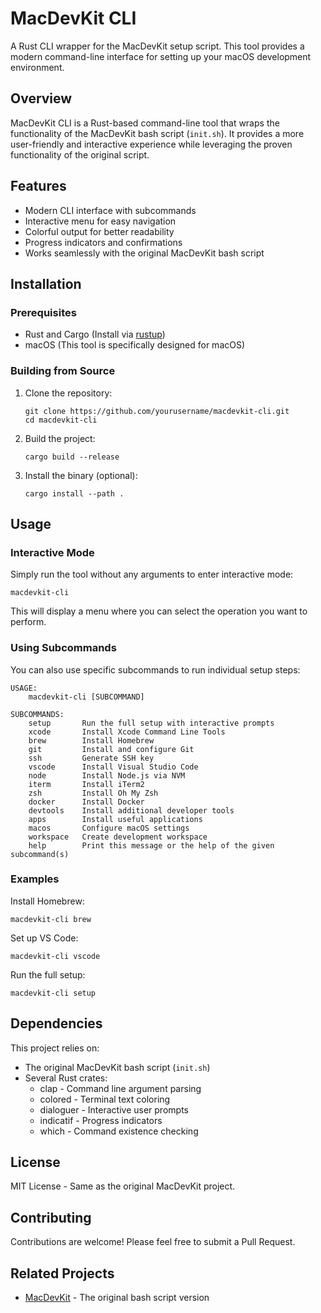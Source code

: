 # MacDevKit CLI

A Rust CLI wrapper for the MacDevKit setup script. This tool provides a modern command-line interface for setting up your macOS development environment.

## Overview

MacDevKit CLI is a Rust-based command-line tool that wraps the functionality of the MacDevKit bash script (`init.sh`). It provides a more user-friendly and interactive experience while leveraging the proven functionality of the original script.

## Features

- Modern CLI interface with subcommands
- Interactive menu for easy navigation
- Colorful output for better readability
- Progress indicators and confirmations
- Works seamlessly with the original MacDevKit bash script

## Installation

### Prerequisites

- Rust and Cargo (Install via [rustup](https://rustup.rs/))
- macOS (This tool is specifically designed for macOS)

### Building from Source

1. Clone the repository:

   ```
   git clone https://github.com/yourusername/macdevkit-cli.git
   cd macdevkit-cli
   ```

2. Build the project:

   ```
   cargo build --release
   ```

3. Install the binary (optional):
   ```
   cargo install --path .
   ```

## Usage

### Interactive Mode

Simply run the tool without any arguments to enter interactive mode:

```
macdevkit-cli
```

This will display a menu where you can select the operation you want to perform.

### Using Subcommands

You can also use specific subcommands to run individual setup steps:

```
USAGE:
    macdevkit-cli [SUBCOMMAND]

SUBCOMMANDS:
    setup       Run the full setup with interactive prompts
    xcode       Install Xcode Command Line Tools
    brew        Install Homebrew
    git         Install and configure Git
    ssh         Generate SSH key
    vscode      Install Visual Studio Code
    node        Install Node.js via NVM
    iterm       Install iTerm2
    zsh         Install Oh My Zsh
    docker      Install Docker
    devtools    Install additional developer tools
    apps        Install useful applications
    macos       Configure macOS settings
    workspace   Create development workspace
    help        Print this message or the help of the given subcommand(s)
```

### Examples

Install Homebrew:

```
macdevkit-cli brew
```

Set up VS Code:

```
macdevkit-cli vscode
```

Run the full setup:

```
macdevkit-cli setup
```

## Dependencies

This project relies on:

- The original MacDevKit bash script (`init.sh`)
- Several Rust crates:
  - clap - Command line argument parsing
  - colored - Terminal text coloring
  - dialoguer - Interactive user prompts
  - indicatif - Progress indicators
  - which - Command existence checking

## License

MIT License - Same as the original MacDevKit project.

## Contributing

Contributions are welcome! Please feel free to submit a Pull Request.

## Related Projects

- [MacDevKit](https://github.com/jarvislin94/MacDevKit) - The original bash script version
